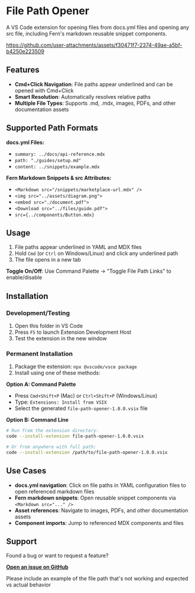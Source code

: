 # File Path Opener

A VS Code extension for opening files from docs.yml files and opening any src file, including Fern's markdown reusable snippet components.


https://github.com/user-attachments/assets/f30471f7-2374-49ae-a5bf-b4250e223509

## Features

- **Cmd+Click Navigation**: File paths appear underlined and can be opened with Cmd+Click
- **Smart Resolution**: Automatically resolves relative paths
- **Multiple File Types**: Supports .md, .mdx, images, PDFs, and other documentation assets

## Supported Path Formats

**docs.yml Files:**
- `summary: ../docs/api-reference.mdx`
- `path: "./guides/setup.md"`  
- `content: ../snippets/example.mdx`

**Fern Markdown Snippets & src Attributes:**
- `<Markdown src="/snippets/marketplace-url.mdx" />`
- `<img src="../assets/diagram.png">`
- `<embed src="./document.pdf">`
- `<Download src="../files/guide.pdf">`
- `src={../components/Button.mdx}`

## Usage

1. File paths appear underlined in YAML and MDX files
2. Hold `Cmd` (or `Ctrl` on Windows/Linux) and click any underlined path
3. The file opens in a new tab

**Toggle On/Off**: Use Command Palette → "Toggle File Path Links" to enable/disable

## Installation

### Development/Testing
1. Open this folder in VS Code
2. Press `F5` to launch Extension Development Host
3. Test the extension in the new window

### Permanent Installation
1. Package the extension: `npx @vscode/vsce package`
2. Install using one of these methods:

**Option A: Command Palette**
- Press `Cmd+Shift+P` (Mac) or `Ctrl+Shift+P` (Windows/Linux)
- Type: `Extensions: Install from VSIX`
- Select the generated `file-path-opener-1.0.0.vsix` file

**Option B: Command Line**
```bash
# Run from the extension directory:
code --install-extension file-path-opener-1.0.0.vsix

# Or from anywhere with full path:
code --install-extension /path/to/file-path-opener-1.0.0.vsix
```

## Use Cases

- **docs.yml navigation**: Click on file paths in YAML configuration files to open referenced markdown files
- **Fern markdown snippets**: Open reusable snippet components via `<Markdown src="..." />`
- **Asset references**: Navigate to images, PDFs, and other documentation assets
- **Component imports**: Jump to referenced MDX components and files

## Support

Found a bug or want to request a feature?

**[Open an issue on GitHub](https://github.com/fern-api/file-path-opener/issues)**

Please include an example of the file path that's not working and expected vs actual behavior
